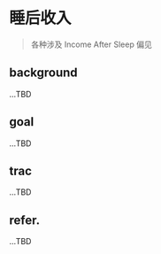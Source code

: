 # 睡后收入
> 各种涉及 Income After Sleep 偏见


## background
...TBD

## goal
...TBD

## trac
...TBD

## refer.
...TBD

